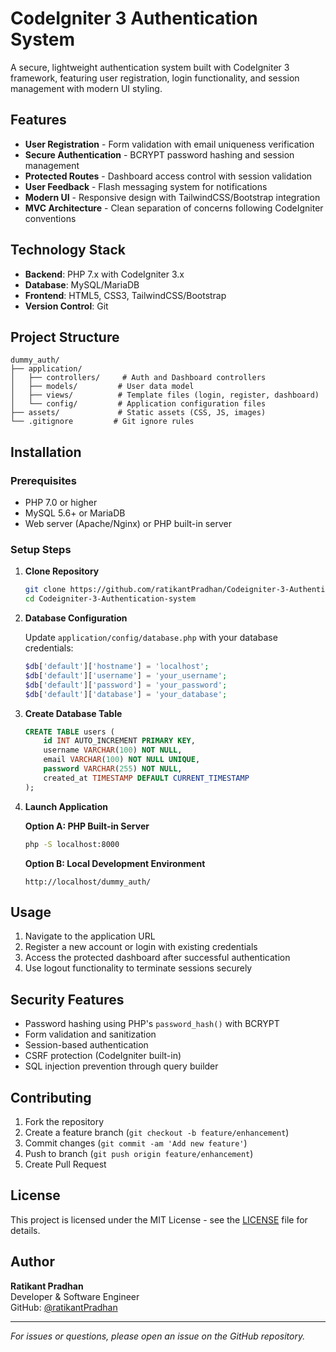 # CodeIgniter 3 Authentication System

A secure, lightweight authentication system built with CodeIgniter 3 framework, featuring user registration, login functionality, and session management with modern UI styling.

## Features

- **User Registration** - Form validation with email uniqueness verification
- **Secure Authentication** - BCRYPT password hashing and session management
- **Protected Routes** - Dashboard access control with session validation
- **User Feedback** - Flash messaging system for notifications
- **Modern UI** - Responsive design with TailwindCSS/Bootstrap integration
- **MVC Architecture** - Clean separation of concerns following CodeIgniter conventions

## Technology Stack

- **Backend**: PHP 7.x with CodeIgniter 3.x
- **Database**: MySQL/MariaDB
- **Frontend**: HTML5, CSS3, TailwindCSS/Bootstrap
- **Version Control**: Git

## Project Structure

```
dummy_auth/
├── application/
│   ├── controllers/     # Auth and Dashboard controllers
│   ├── models/         # User data model
│   ├── views/          # Template files (login, register, dashboard)
│   └── config/         # Application configuration files
├── assets/             # Static assets (CSS, JS, images)
└── .gitignore         # Git ignore rules
```

## Installation

### Prerequisites
- PHP 7.0 or higher
- MySQL 5.6+ or MariaDB
- Web server (Apache/Nginx) or PHP built-in server

### Setup Steps

1. **Clone Repository**
   ```bash
   git clone https://github.com/ratikantPradhan/Codeigniter-3-Authentication-system.git
   cd Codeigniter-3-Authentication-system
   ```

2. **Database Configuration**
   
   Update `application/config/database.php` with your database credentials:
   ```php
   $db['default']['hostname'] = 'localhost';
   $db['default']['username'] = 'your_username';
   $db['default']['password'] = 'your_password';
   $db['default']['database'] = 'your_database';
   ```

3. **Create Database Table**
   ```sql
   CREATE TABLE users (
       id INT AUTO_INCREMENT PRIMARY KEY,
       username VARCHAR(100) NOT NULL,
       email VARCHAR(100) NOT NULL UNIQUE,
       password VARCHAR(255) NOT NULL,
       created_at TIMESTAMP DEFAULT CURRENT_TIMESTAMP
   );
   ```

4. **Launch Application**
   
   **Option A: PHP Built-in Server**
   ```bash
   php -S localhost:8000
   ```
   
   **Option B: Local Development Environment**
   ```
   http://localhost/dummy_auth/
   ```

## Usage

1. Navigate to the application URL
2. Register a new account or login with existing credentials
3. Access the protected dashboard after successful authentication
4. Use logout functionality to terminate sessions securely

## Security Features

- Password hashing using PHP's `password_hash()` with BCRYPT
- Form validation and sanitization
- Session-based authentication
- CSRF protection (CodeIgniter built-in)
- SQL injection prevention through query builder

## Contributing

1. Fork the repository
2. Create a feature branch (`git checkout -b feature/enhancement`)
3. Commit changes (`git commit -am 'Add new feature'`)
4. Push to branch (`git push origin feature/enhancement`)
5. Create Pull Request

## License

This project is licensed under the MIT License - see the [LICENSE](LICENSE) file for details.

## Author

**Ratikant Pradhan**  
Developer & Software Engineer  
GitHub: [@ratikantPradhan](https://github.com/ratikantPradhan)

---

*For issues or questions, please open an issue on the GitHub repository.*